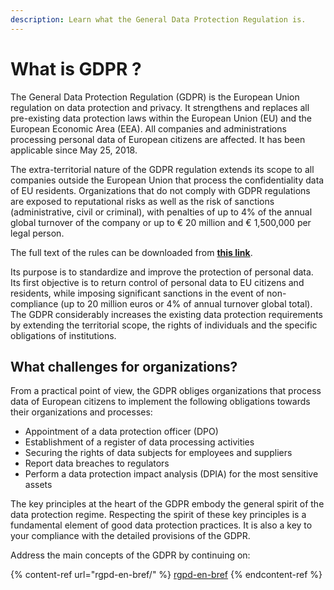 ```yaml
---
description: Learn what the General Data Protection Regulation is.
---
```


# What is GDPR ?

The General Data Protection Regulation (GDPR) is the European Union regulation on data protection and privacy. It strengthens and replaces all pre-existing data protection laws within the European Union (EU) and the European Economic Area (EEA). All companies and administrations processing personal data of European citizens are affected. It has been applicable since May 25, 2018.

The extra-territorial nature of the GDPR regulation extends its scope to all companies outside the European Union that process the confidentiality data of EU residents. Organizations that do not comply with GDPR regulations are exposed to reputational risks as well as the risk of sanctions (administrative, civil or criminal), with penalties of up to 4% of the annual global turnover of the company or up to € 20 million and € 1,500,000 per legal person.

The full text of the rules can be downloaded from [**this link**](https://eur-lex.europa.eu/legal-content/EN/TXT/?uri=celex%3A32016R0679).

Its purpose is to standardize and improve the protection of personal data. Its first objective is to return control of personal data to EU citizens and residents, while imposing significant sanctions in the event of non-compliance (up to 20 million euros or 4% of annual turnover global total). The GDPR considerably increases the existing data protection requirements by extending the territorial scope, the rights of individuals and the specific obligations of institutions.



## What challenges for organizations?

From a practical point of view, the GDPR obliges organizations that process data of European citizens to implement the following obligations towards their organizations and processes:&#x20;

* Appointment of a data protection officer (DPO)&#x20;
* Establishment of a register of data processing activities&#x20;
* Securing the rights of data subjects for employees and suppliers&#x20;
* Report data breaches to regulators&#x20;
* Perform a data protection impact analysis (DPIA) for the most sensitive assets

The key principles at the heart of the GDPR embody the general spirit of the data protection regime. Respecting the spirit of these key principles is a fundamental element of good data protection practices. It is also a key to your compliance with the detailed provisions of the GDPR.

Address the main concepts of the GDPR by continuing on:

{% content-ref url="rgpd-en-bref/" %}
[rgpd-en-bref](rgpd-en-bref/)
{% endcontent-ref %}

